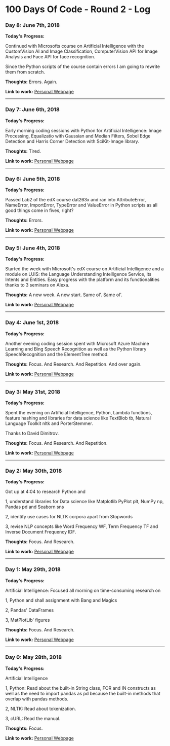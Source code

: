 # 100 Days Of Code - Round 2 -  Log

### Day 8: June 7th, 2018

**Today's Progress:** 

Continued with Microsofts course on Artificial Intelligence with the CustomVision AI and Image Classification, ComputerVision API for Image Analysis and Face API for face recognition.

Since the Python scripts of the course contain errors I am going to rewrite them from scratch.

**Thoughts:** Errors. Again.

**Link to work:** [Personal Webpage](http://www.peterstieg.com)

----------------------------------------

### Day 7: June 6th, 2018

**Today's Progress:** 

Early morning coding sessions with Python for Artificial Intelligence:
Image Processing, Equalizatio with Gaussian and Median Filters, Sobel Edge Detection and Harris Corner Detection with SciKit-Image library.

**Thoughts:** Tired.

**Link to work:** [Personal Webpage](http://www.peterstieg.com)

----------------------------------------

### Day 6: June 5th, 2018

**Today's Progress:** 

Passed Lab2 of the edX course dat263x and ran into AttributeError, NameError, ImportError, TypeError and ValueError in Python scripts as all good things come in fives, right?

**Thoughts:** Errors.

**Link to work:** [Personal Webpage](http://www.peterstieg.com)

------------------------------------------

### Day 5: June 4th, 2018

**Today's Progress:** 

Started the week with Microsoft's edX course on Artificial Intelligence and a module on LUIS: the Language Understanding Intelligence Service, its Intents and Entities. Easy progress with the platform and its functionalities thanks to 3 seminars on Alexa. 

**Thoughts:** A new week. A new start. Same ol'. Same ol'.

**Link to work:** [Personal Webpage](http://www.peterstieg.com)

------------------------------------------

### Day 4: June 1st, 2018

**Today's Progress:** 

Another evening coding session spent with Microsoft Azure Machine Learning and Bing Speech Recognition as well as the Python library SpeechRecognition and the ElementTree method.

**Thoughts:** Focus. And Research. And Repetition. And over again.

**Link to work:** [Personal Webpage](http://www.peterstieg.com)

--------------------------------------------

### Day 3: May 31st, 2018

**Today's Progress:** 

Spent the evening on Artificial Intelligence, Python, Lambda functions, feature hashing and libraries for data science like TextBlob tb, Natural Language Toolkit nltk and PorterStemmer.

Thanks to David Dimitrov.

**Thoughts:** Focus. And Research. And Repetition.

**Link to work:** [Personal Webpage](http://www.peterstieg.com)

--------------------------------------------

### Day 2: May 30th, 2018

**Today's Progress:** 

Got up at 4:04 to research Python and 

1, understand libraries for Data science like Matplotlib PyPlot plt, NumPy np, Pandas pd and Seaborn sns 

2, identify use cases for NLTK corpora apart from Stopwords

3, revise NLP concepts like Word Frequency WF, Term Frequency TF and Inverse Document Frequency IDF. 

**Thoughts:** Focus. And Research.

**Link to work:** [Personal Webpage](http://www.peterstieg.com)

--------------------------------------------

### Day 1: May 29th, 2018

**Today's Progress:** 

Artificial Intelligence: Focused all morning on time-consuming research on 

1, Python and shall assignment with Bang and Magics

2, Pandas' DataFrames

3, MatPlotLib' figures

**Thoughts:** Focus. And Research.

**Link to work:** [Personal Webpage](http://www.peterstieg.com)

--------------------------------------------

### Day 0: May 28th, 2018

**Today's Progress:** 

Artificial Intelligence

1, Python: Read about the built-in String class, FOR and IN constructs as well as the need to import pandas as pd because the built-in methods that overlap with pandas methods.

2, NLTK: Read about tokenization.

3, cURL: Read the manual.

**Thoughts:** Focus.

**Link to work:** [Personal Webpage](http://www.peterstieg.com)



